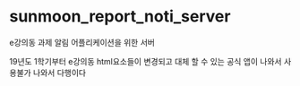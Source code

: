 # sunmoon_report_noti_server
e강의동 과제 알림 어플리케이션을 위한 서버

19년도 1학기부터 e강의동 html요소들이 변경되고
대체 할 수 있는 공식 앱이 나와서 사용불가
나와서 다행이다
